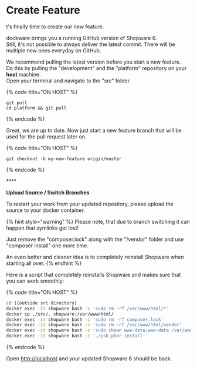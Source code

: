 # Create Feature

t's finally time to create our new feature.  
  
dockware brings you a running GitHub version of Shopware 6.  
Still, it's not possible to always deliver the latest commit. There will be multiple new ones everyday on GitHub.  
  
We recommend pulling the latest version before you start a new feature.  
Do this by pulling the "development" and the "platform" repository on your **host** machine.  
Open your terminal and navigate to the "src" folder.

{% code title="ON HOST" %}
```text
git pull
cd platform && git pull
```
{% endcode %}

Great, we are up to date. Now just start a new feature branch that will be used for the pull request later on.

{% code title="ON HOST" %}
```text
git checkout -b my-new-feature origin/master
```
{% endcode %}

\*\*\*\*

**Upload Source / Switch Branches**

To restart your work from your updated repository, please upload the source to your docker container.

{% hint style="warning" %}
Please note, that due to branch switching it can happen that symlinks get lost!

Just remove the "composer.lock" along with the "/vendor" folder and use "composer install" one more time.

An even better and cleaner idea is to completely reinstall Shopware when starting all over.
{% endhint %}

Here is a script that completely reinstalls Shopware and makes sure that you can work smoothly:

{% code title="ON HOST" %}
```bash
cd ((outside src directory)
docker exec -it shopware bash -c 'sudo rm -rf /var/www/html/*'
docker cp ./src/. shopware:/var/www/html/
docker exec -it shopware bash -c 'sudo rm -rf composer.lock'
docker exec -it shopware bash -c 'sudo rm -rf /var/www/html/vendor'
docker exec -it shopware bash -c 'sudo chown www-data:www-data /var/www -R'
docker exec -it shopware bash -c './psh.phar install'
```
{% endcode %}

Open [http://localhost](http://localhost/) and your updated Shopware 6 should be back.
